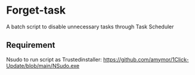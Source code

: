# Forget-task
A batch script to disable unnecessary tasks through Task Scheduler

## Requirement
Nsudo to run script as Trustedinstaller:
https://github.com/amymor/1Click-Update/blob/main/NSudo.exe
